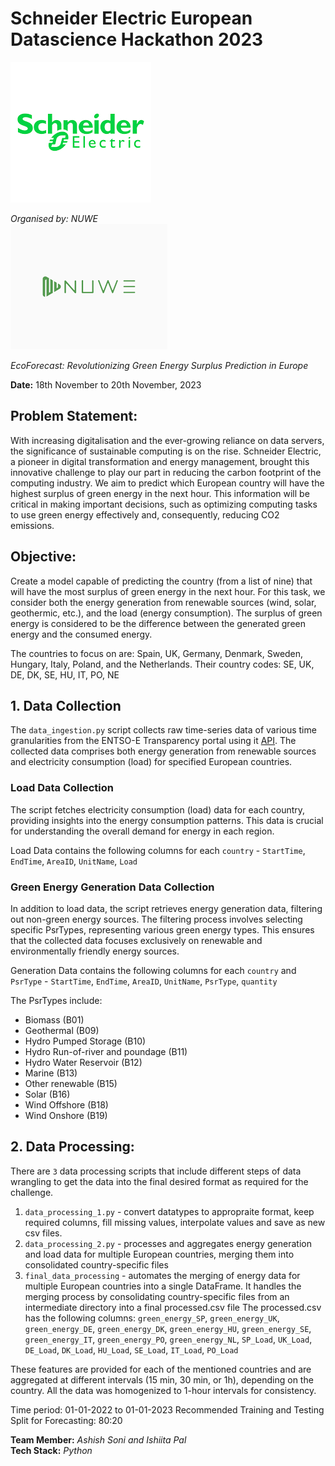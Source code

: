 # Schneider Electric European Datascience Hackathon 2023
![SE Logo](https://github.com/Ashish-Soni08/SE-Europe-Data_Challenge/blob/main/images/schneider_electric_logo.png)

*Organised by: NUWE* <br>
![Nuwe Logo](https://github.com/Ashish-Soni08/SE-Europe-Data_Challenge/blob/main/images/nuwe_logo.png)



*EcoForecast: Revolutionizing Green Energy Surplus Prediction in Europe*

**Date:** 18th November to 20th November, 2023

## **Problem Statement:** 
With increasing digitalisation and the ever-growing reliance on data servers, the significance of sustainable computing is on the rise. Schneider Electric, a pioneer in digital transformation and energy management, brought this innovative challenge to play our part in reducing the carbon footprint of the computing industry. We aim to predict which European country will have the highest surplus of green energy in the next hour. This information will be critical in making important decisions, such as optimizing computing tasks to use green energy effectively and, consequently, reducing CO2 emissions.

## **Objective:** 
Create a model capable of predicting the country (from a list of nine) that will have the most surplus of green energy in the next hour. For this task, we consider both the energy generation from renewable sources (wind, solar, geothermic, etc.), and the load (energy consumption). The surplus of green energy is considered to be the difference between the generated green energy and the consumed energy.

The countries to focus on are: Spain, UK, Germany, Denmark, Sweden, Hungary, Italy, Poland, and the Netherlands.
Their country codes: SE, UK, DE, DK, SE, HU, IT, PO, NE


## 1. **Data Collection**

The `data_ingestion.py` script collects raw time-series data of various time granularities from the ENTSO-E Transparency portal using it [API](https://transparency.entsoe.eu/content/static_content/Static%20content/web%20api/Guide.html). The collected data comprises both energy generation from renewable sources and electricity consumption (load) for specified European countries.

### Load Data Collection
The script fetches electricity consumption (load) data for each country, providing insights into the energy consumption patterns. This data is crucial for understanding the overall demand for energy in each region.

Load Data contains the following columns for each `country` - `StartTime`, `EndTime`, `AreaID`, `UnitName`, `Load`

### Green Energy Generation Data Collection
In addition to load data, the script retrieves energy generation data, filtering out non-green energy sources. The filtering process involves selecting specific PsrTypes, representing various green energy types. This ensures that the collected data focuses exclusively on renewable and environmentally friendly energy sources. 

Generation Data contains the following columns for each `country` and `PsrType` - `StartTime`, `EndTime`, `AreaID`, `UnitName`, `PsrType`, `quantity`

The PsrTypes include: 
- Biomass (B01)
- Geothermal (B09)
- Hydro Pumped Storage (B10)
- Hydro Run-of-river and poundage (B11)
- Hydro Water Reservoir (B12)
- Marine (B13)
- Other renewable (B15)
- Solar (B16)
- Wind Offshore (B18)
- Wind Onshore (B19)

## 2. **Data Processing:**
There are `3` data processing scripts that include different steps of data wrangling to get the data into the final desired format as required for the challenge.
1. `data_processing_1.py` - convert datatypes to appropraite format, keep required columns, fill missing values, interpolate values and save as new csv files.
2. `data_processing_2.py` - processes and aggregates energy generation and load data for multiple European countries, merging them into consolidated country-specific files
3. `final_data_processing` - automates the merging of energy data for multiple European countries into a single DataFrame.  It handles the merging process by consolidating country-specific files from an intermediate directory into a final processed.csv file
The processed.csv has the following columns:
`green_energy_SP`, `green_energy_UK`, `green_energy_DE`, `green_energy_DK`, `green_energy_HU`, `green_energy_SE`, `green_energy_IT`, `green_energy_PO`, `green_energy_NL`, `SP_Load`, `UK_Load`, `DE_Load`, `DK_Load`, `HU_Load`, `SE_Load`, `IT_Load`, `PO_Load`


These features are provided for each of the mentioned countries and are aggregated at different intervals (15 min, 30 min, or 1h), depending on the country. All the data was homogenized to 1-hour intervals for consistency.

Time period: 01-01-2022 to 01-01-2023
Recommended Training and Testing Split for Forecasting: 80:20

**Team Member:** *Ashish Soni and Ishiita Pal* 
<br>
**Tech Stack:** *Python*
